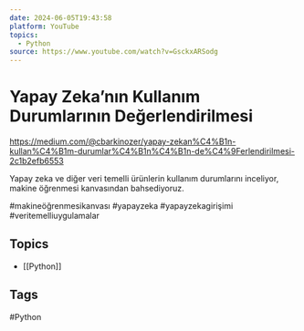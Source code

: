```yaml
---
date: 2024-06-05T19:43:58
platform: YouTube
topics:
  - Python
source: https://www.youtube.com/watch?v=GsckxARSodg
---
```

# Yapay Zeka’nın Kullanım Durumlarının Değerlendirilmesi

https://medium.com/@cbarkinozer/yapay-zekan%C4%B1n-kullan%C4%B1m-durumlar%C4%B1n%C4%B1n-de%C4%9Ferlendirilmesi-2c1b2efb6553

Yapay zeka ve diğer veri temelli ürünlerin kullanım durumlarını inceliyor, makine öğrenmesi kanvasından bahsediyoruz.

#makineöğrenmesikanvası #yapayzeka #yapayzekagirişimi #veritemelliuygulamalar

## Topics
- [[Python]]

## Tags
#Python